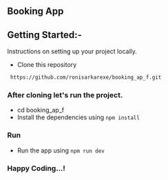 ## Booking App

## Getting Started:-

Instructions on setting up your project locally.

- Clone this repository

```sh
 https://github.com/ronisarkarexe/booking_ap_f.git
```

### After cloning let's run the project.

- cd booking_ap_f
- Install the dependencies using `npm install`

### Run

- Run the app using `npm run dev`

### Happy Coding...!

